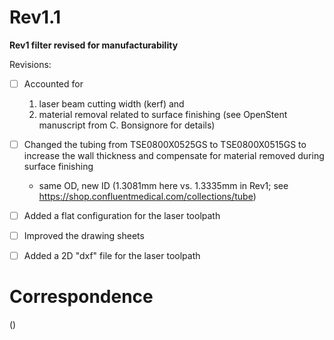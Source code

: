 # Rev1.1

**Rev1 filter revised for manufacturability**

Revisions:
- [ ] Accounted for
    1. laser beam cutting width (kerf) and
    2. material removal related to surface finishing (see OpenStent manuscript from C. Bonsignore for details)
- [ ] Changed the tubing from TSE0800X0525GS to TSE0800X0515GS to increase the wall thickness and compensate for material removed during surface finishing
    * same OD, new ID (1.3081mm here vs. 1.3335mm in Rev1; see https://shop.confluentmedical.com/collections/tube)
- [ ] Added a flat configuration for the laser toolpath
- [ ] Improved the drawing sheets
- [ ] Added a 2D "dxf" file for the laser toolpath


# Correspondence
()
